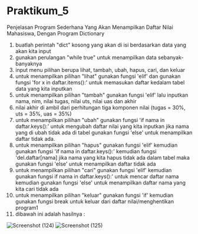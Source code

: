 # Praktikum_5
Penjelasan Program Sederhana Yang Akan Menampilkan Daftar Nilai Mahasiswa, Dengan Program Dictionary
1. buatlah perintah "dict" kosong  yang akan di isi berdasarkan data yang akan kita input
2. gunakan perulangan "while true" untuk menampilkan data sebanyak-banyaknya
3. input menu pilihan berupa lihat, tambah, ubah, hapus, cari, dan keluar
4. untuk menampilkan pilihan "lihat" gunakan fungsi 'elif' dan gunakan fungsi 'for x in daftar.items():' untuk memasukan daftar kedalam tabel data yang kita inputkan
5. untuk menampilkan pilihan "tambah" gunakan fungsi 'elif' lalu inputkan nama, nim, nilai tugas, nilai uts, nilai uas dan akhir
6. nilai akhir di ambil dari perhitungan tiga komponen nilai (tugas = 30%, uts = 35%, uas = 35%)
7. untuk menampilkan pilihan "ubah" gunakan fungsi 'if nama in daftar.keys():' untuk mengubah daftar nilai yang kita inputkan jika nama yang di ubah tidak ada di tabel gunakan fungsi 'else' untuk menampilkan daftar tidak ada.
8. untuk menampilkan pilihan "hapus" gunakan fungsi 'elif' kemudian gunakan fungsi 'if nama in daftar.keys():' kemudian fungsi 'del.daftar[nama] jika nama yang kita hapus tidak ada dalam tabel maka gunakan fungsi 'else' untuk menampilkan daftar tidak ada
9. untuk menampilkan pilihan "cari" gunakan fungsi 'elif' kemudian gunakan fungsi if nama in daftar.keys():' untuk mencar daftar nama kemudian gunakan fungsi 'else' untuk menampilkan daftar nama yang kita cari tidak ada
10. untuk menampilkan pilihan "keluar" gunakan fungsi 'if' kemudian gunakan fungsi break untuk keluar dari daftar nilai/menghentikan program1
11. dibawah ini adalah hasilnya :

![Screenshot (124)](https://user-images.githubusercontent.com/56973033/70253564-0692eb80-17b6-11ea-8b04-a08ecf079616.png)
![Screenshot (125)](https://user-images.githubusercontent.com/56973033/70253618-18748e80-17b6-11ea-8f49-87eb23936b66.png)

